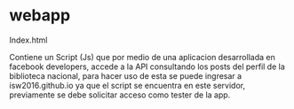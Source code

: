 # webapp

Index.html

Contiene un Script (Js) que por medio de una aplicacion desarrollada en facebook developers, accede a la API
consultando los posts del perfil de la biblioteca nacional, para hacer uso de esta se puede ingresar a isw2016.github.io
ya que el script se encuentra en este servidor, previamente se debe solicitar acceso como tester de la app.


